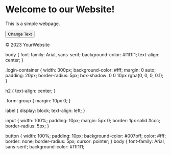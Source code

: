 <body>
  <!-- Existing HTML code -->
  
  <main>
    <h1>Welcome to our Website!</h1>
    <p id="textToChange">This is a simple webpage.</p>
    <button id="changeTextButton">Change Text</button>
  </main>

  <footer>
    <p>&copy; 2023 YourWebsite</p>
  </footer>

  <script src="script.js"></script>
</body>

body {
    font-family: Arial, sans-serif;
    background-color: #f1f1f1;
    text-align: center;
}

.login-container {
    width: 300px;
    background-color: #fff;
    margin: 0 auto;
    padding: 20px;
    border-radius: 5px;
    box-shadow: 0 0 10px rgba(0, 0, 0, 0.1);
}

h2 {
    text-align: center;
}

.form-group {
    margin: 10px 0;
}

label {
    display: block;
    text-align: left;
}

input {
    width: 100%;
    padding: 10px;
    margin: 5px 0;
    border: 1px solid #ccc;
    border-radius: 5px;
}

button {
    width: 100%;
    padding: 10px;
    background-color: #007bff;
    color: #fff;
    border: none;
    border-radius: 5px;
    cursor: pointer;
}
body {
    font-family: Arial, sans-serif;
    background-color: #f1f1f1;
    
